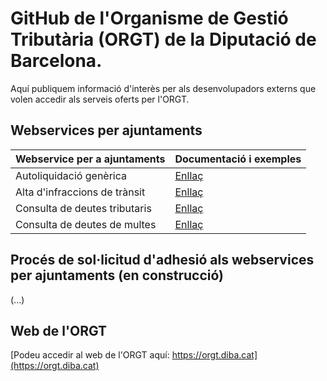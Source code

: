 # GitHub de l'Organisme de Gestió Tributària (ORGT) de la Diputació de Barcelona.

Aquí publiquem informació d'interès per als desenvolupadors externs que volen accedir als serveis oferts per l'ORGT.

## Webservices per ajuntaments
| Webservice per a ajuntaments | Documentació i exemples |
|---|---|
| Autoliquidació genèrica | [Enllaç](https://github.com/organisme-de-gestio-tributaria/autoliquidacio-generica) |
| Alta d'infraccions de trànsit | [Enllaç](https://github.com/organisme-de-gestio-tributaria/alta-multes) |
| Consulta de deutes tributaris | [Enllaç](https://github.com/organisme-de-gestio-tributaria/consulta-deutes-tributaris) |
| Consulta de deutes de multes | [Enllaç](https://github.com/organisme-de-gestio-tributaria/consulta-deutes-multes) |

## Procés de sol·licitud d'adhesió als webservices per ajuntaments (en construcció)

(...)

## Web de l'ORGT

[Podeu accedir al web de l'ORGT aquí: https://orgt.diba.cat](https://orgt.diba.cat)
